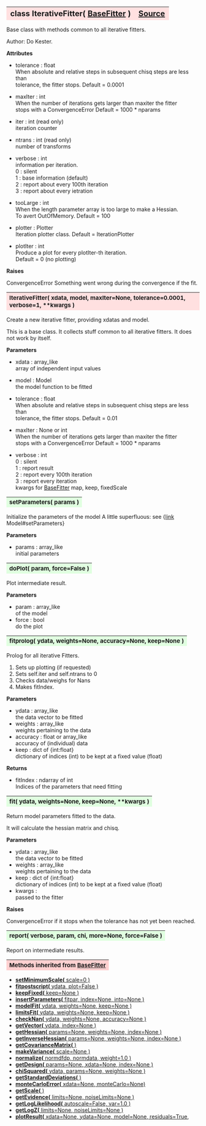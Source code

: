 ---
---
<br><br><br>

<a name="IterativeFitter"></a>
<table><thead style="background-color:#FFE0E0; width:100%; font-size:20px"><tr><th style="text-align:left">
<strong>class IterativeFitter(</strong> <a href="./BaseFitter.html">BaseFitter</a> )</th><th style="text-align:right"><a href=https://github.com/dokester/BayesicFitting/blob/master/BayesicFitting/source/IterativeFitter.py target=_blank>Source</a></th></tr></thead></table>
<p>

Base class with methods common to all iterative fitters.

Author:      Do Kester.

<b>Attributes</b>

* tolerance  :  float<br>
    When absolute and relative steps in subsequent chisq steps are less than<br>
    tolerance, the fitter stops. Default = 0.0001<br>
* maxIter  :  int<br>
    When the number of iterations gets larger than maxiter the fitter<br>
    stops with a ConvergenceError Default = 1000 * nparams<br>
* iter  :  int (read only)<br>
    iteration counter<br>
* ntrans  :  int (read only)<br>
    number of transforms<br>
* verbose  :  int<br>
    information per iteration.<br>
    0 : silent<br>
    1 : base information (default)<br>
    2 : report about every 100th iteration<br>
    3 : report about every ietration<br>
* tooLarge  :  int<br>
    When the length parameter array is too large to make a Hessian.<br>
    To avert OutOfMemory. Default = 100<br>

* plotter  :  Plotter<br>
    Iteration plotter class. Default = IterationPlotter<br>
* plotIter  :  int<br>
    Produce a plot for every plotIter-th iteration.<br>
    Default = 0 (no plotting)<br>

<b>Raises</b>

ConvergenceError    Something went wrong during the convergence if the fit.


<a name="IterativeFitter"></a>
<table><thead style="background-color:#FFE0E0; width:100%; font-size:15px"><tr><th style="text-align:left">
<strong>IterativeFitter(</strong> xdata, model, maxIter=None, tolerance=0.0001, verbose=1, **kwargs ) 
</th></tr></thead></table>
<p>

Create a new iterative fitter, providing xdatas and model.

This is a base class. It collects stuff common to all iterative fitters.
It does not work by itself.

<b>Parameters</b>

* xdata  :  array_like<br>
    array of independent input values<br>
* model  :  Model<br>
    the model function to be fitted<br>

* tolerance  :  float<br>
    When absolute and relative steps in subsequent chisq steps are less than<br>
    tolerance, the fitter stops. Default = 0.01<br>
* maxIter  :  None or int<br>
    When the number of iterations gets larger than maxiter the fitter<br>
    stops with a ConvergenceError Default = 1000 * nparams<br>
* verbose  :  int<br>
    0 : silent<br>
    1 : report result<br>
    2 : report every 100th iteration<br>
    3 : report every iteration<br>
kwargs for [BaseFitter](./BaseFitter.md)
    map, keep, fixedScale<br>


<a name="setParameters"></a>
<table><thead style="background-color:#E0FFE0; width:100%; font-size:15px"><tr><th style="text-align:left">
<strong>setParameters(</strong> params )
</th></tr></thead></table>
<p>

Initialize the parameters of the model
A little superfluous: see {[link](./link.md) Model#setParameters}

<b>Parameters</b>

* params  :  array_like<br>
    initial parameters<br>


<a name="doPlot"></a>
<table><thead style="background-color:#E0FFE0; width:100%; font-size:15px"><tr><th style="text-align:left">
<strong>doPlot(</strong> param, force=False )
</th></tr></thead></table>
<p>

Plot intermediate result.

<b>Parameters</b>

* param  :  array_like<br>
    of the model<br>
* force  :  bool<br>
    do the plot<br>


<a name="fitprolog"></a>
<table><thead style="background-color:#E0FFE0; width:100%; font-size:15px"><tr><th style="text-align:left">
<strong>fitprolog(</strong> ydata, weights=None, accuracy=None, keep=None ) 
</th></tr></thead></table>
<p>

Prolog for all iterative Fitters.

1. Sets up plotting (if requested)
2. Sets self.iter and self.ntrans to 0
3. Checks data/weighs for Nans
4. Makes fitIndex.

<b>Parameters</b>

* ydata  :  array_like<br>
    the data vector to be fitted<br>
* weights  :  array_like<br>
    weights pertaining to the data<br>
* accuracy  :  float or array_like<br>
    accuracy of (individual) data<br>
* keep  :  dict of {int:float}<br>
    dictionary of indices (int) to be kept at a fixed value (float)<br>

<b>Returns</b>

* fitIndex  :  ndarray of int<br>
    Indices of the parameters that need fitting<br>


<a name="fit"></a>
<table><thead style="background-color:#E0FFE0; width:100%; font-size:15px"><tr><th style="text-align:left">
<strong>fit(</strong> ydata, weights=None, keep=None, **kwargs )
</th></tr></thead></table>
<p>

Return model parameters fitted to the data.

It will calculate the hessian matrix and chisq.

<b>Parameters</b>

* ydata  :  array_like<br>
    the data vector to be fitted<br>
* weights  :  array_like<br>
    weights pertaining to the data<br>
* keep  :  dict of {int:float}<br>
    dictionary of indices (int) to be kept at a fixed value (float)<br>
* kwargs  : <br>
    passed to the fitter<br>

<b>Raises</b>

ConvergenceError if it stops when the tolerance has not yet been reached.


<a name="report"></a>
<table><thead style="background-color:#E0FFE0; width:100%; font-size:15px"><tr><th style="text-align:left">
<strong>report(</strong> verbose, param, chi, more=None, force=False ) 
</th></tr></thead></table>
<p>

Report on intermediate results.

<table><thead style="background-color:#FFD0D0; width:100%; font-size:15px"><tr><th style="text-align:left">
<strong>Methods inherited from</strong> <a href="./BaseFitter.html">BaseFitter</a></th></tr></thead></table>


* [<strong>setMinimumScale(</strong> scale=0 ) ](./BaseFitter.md#setMinimumScale)
* [<strong>fitpostscript(</strong> ydata, plot=False ) ](./BaseFitter.md#fitpostscript)
* [<strong>keepFixed(</strong> keep=None ) ](./BaseFitter.md#keepFixed)
* [<strong>insertParameters(</strong> fitpar, index=None, into=None ) ](./BaseFitter.md#insertParameters)
* [<strong>modelFit(</strong> ydata, weights=None, keep=None )](./BaseFitter.md#modelFit)
* [<strong>limitsFit(</strong> ydata, weights=None, keep=None ) ](./BaseFitter.md#limitsFit)
* [<strong>checkNan(</strong> ydata, weights=None, accuracy=None )](./BaseFitter.md#checkNan)
* [<strong>getVector(</strong> ydata, index=None )](./BaseFitter.md#getVector)
* [<strong>getHessian(</strong> params=None, weights=None, index=None )](./BaseFitter.md#getHessian)
* [<strong>getInverseHessian(</strong> params=None, weights=None, index=None )](./BaseFitter.md#getInverseHessian)
* [<strong>getCovarianceMatrix(</strong> )](./BaseFitter.md#getCovarianceMatrix)
* [<strong>makeVariance(</strong> scale=None )](./BaseFitter.md#makeVariance)
* [<strong>normalize(</strong> normdfdp, normdata, weight=1.0 ) ](./BaseFitter.md#normalize)
* [<strong>getDesign(</strong> params=None, xdata=None, index=None )](./BaseFitter.md#getDesign)
* [<strong>chiSquared(</strong> ydata, params=None, weights=None )](./BaseFitter.md#chiSquared)
* [<strong>getStandardDeviations(</strong> )](./BaseFitter.md#getStandardDeviations)
* [<strong>monteCarloError(</strong> xdata=None, monteCarlo=None)](./BaseFitter.md#monteCarloError)
* [<strong>getScale(</strong> )](./BaseFitter.md#getScale)
* [<strong>getEvidence(</strong> limits=None, noiseLimits=None )](./BaseFitter.md#getEvidence)
* [<strong>getLogLikelihood(</strong> autoscale=False, var=1.0 ) ](./BaseFitter.md#getLogLikelihood)
* [<strong>getLogZ(</strong> limits=None, noiseLimits=None )](./BaseFitter.md#getLogZ)
* [<strong>plotResult(</strong> xdata=None, ydata=None, model=None, residuals=True,](./BaseFitter.md#plotResult)
